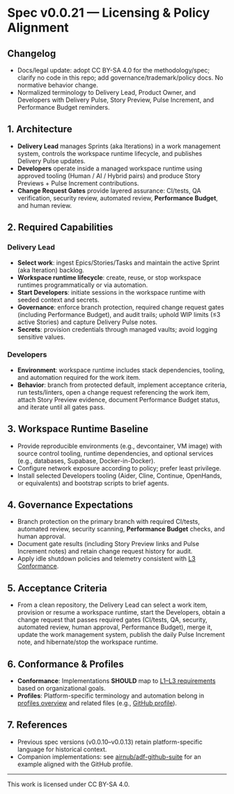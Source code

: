 # Spec v0.0.21 — Licensing & Policy Alignment

## Changelog

- Docs/legal update: adopt CC BY-SA 4.0 for the methodology/spec; clarify no code in this repo; add governance/trademark/policy docs. No normative behavior change.
- Normalized terminology to Delivery Lead, Product Owner, and Developers with Delivery Pulse, Story Preview, Pulse Increment, and Performance Budget reminders.

## 1. Architecture
- **Delivery Lead** manages Sprints (aka Iterations) in a work management system, controls the workspace runtime lifecycle, and publishes Delivery Pulse updates.
- **Developers** operate inside a managed workspace runtime using approved tooling (Human / AI / Hybrid pairs) and produce Story Previews + Pulse Increment contributions.
- **Change Request Gates** provide layered assurance: CI/tests, QA verification, security review, automated review, **Performance Budget**, and human review.

## 2. Required Capabilities
### Delivery Lead
- **Select work**: ingest Epics/Stories/Tasks and maintain the active Sprint (aka Iteration) backlog.
- **Workspace runtime lifecycle**: create, reuse, or stop workspace runtimes programmatically or via automation.
- **Start Developers**: initiate sessions in the workspace runtime with seeded context and secrets.
- **Governance**: enforce branch protection, required change request gates (including Performance Budget), and audit trails; uphold WIP limits (≤3 active Stories) and capture Delivery Pulse notes.
- **Secrets**: provision credentials through managed vaults; avoid logging sensitive values.

### Developers
- **Environment**: workspace runtime includes stack dependencies, tooling, and automation required for the work item.
- **Behavior**: branch from protected default, implement acceptance criteria, run tests/linters, open a change request referencing the work item, attach Story Preview evidence, document Performance Budget status, and iterate until all gates pass.

## 3. Workspace Runtime Baseline
- Provide reproducible environments (e.g., devcontainer, VM image) with source control tooling, runtime dependencies, and optional services (e.g., databases, Supabase, Docker-in-Docker).
- Configure network exposure according to policy; prefer least privilege.
- Install selected Developers tooling (Aider, Cline, Continue, OpenHands, or equivalents) and bootstrap scripts to brief agents.

## 4. Governance Expectations
- Branch protection on the primary branch with required CI/tests, automated review, security scanning, **Performance Budget** checks, and human approval.
- Document gate results (including Story Preview links and Pulse Increment notes) and retain change request history for audit.
- Apply idle shutdown policies and telemetry consistent with [L3 Conformance](../conformance.md).

## 5. Acceptance Criteria
- From a clean repository, the Delivery Lead can select a work item, provision or resume a workspace runtime, start the Developers, obtain a change request that passes required gates (CI/tests, QA, security, automated review, human approval, Performance Budget), merge it, update the work management system, publish the daily Pulse Increment note, and hibernate/stop the workspace runtime.

## 6. Conformance & Profiles
- **Conformance**: Implementations **SHOULD** map to [L1–L3 requirements](../conformance.md) based on organizational goals.
- **Profiles**: Platform-specific terminology and automation belong in [profiles overview](../profiles/overview.md) and related files (e.g., [GitHub profile](../profiles/github.md)).

## 7. References
- Previous spec versions (v0.0.10–v0.0.13) retain platform-specific language for historical context.
- Companion implementations: see [airnub/adf-github-suite](https://github.com/airnub/adf-github-suite) for an example aligned with the GitHub profile.

---

This work is licensed under CC BY-SA 4.0.
